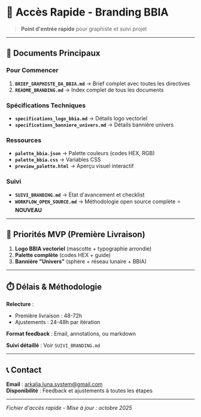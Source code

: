 # 🚀 Accès Rapide - Branding BBIA

> **Point d'entrée rapide** pour graphiste et suivi projet

---

## 📂 Documents Principaux

### **Pour Commencer**
1. **`BRIEF_GRAPHISTE_DA_BBIA.md`** → Brief complet avec toutes les directives
2. **`README_BRANDING.md`** → Index complet de tous les documents

### **Spécifications Techniques**
- **`specifications_logo_bbia.md`** → Détails logo vectoriel
- **`specifications_banniere_univers.md`** → Détails bannière univers

### **Ressources**
- **`palette_bbia.json`** → Palette couleurs (codes HEX, RGB)
- **`palette_bbia.css`** → Variables CSS
- **`preview_palette.html`** → Aperçu visuel interactif

### **Suivi**
- **`SUIVI_BRANDING.md`** → État d'avancement et checklist
- **`WORKFLOW_OPEN_SOURCE.md`** → Méthodologie open source complète ⭐ **NOUVEAU**

---

## 🎯 Priorités MVP (Première Livraison)

1. **Logo BBIA vectoriel** (mascotte + typographie arrondie)
2. **Palette complète** (codes HEX + guide)
3. **Bannière "Univers"** (sphère + réseau lunaire + BBIA)

---

## ⏱️ Délais & Méthodologie

**Relecture** :
- Première livraison : 48-72h
- Ajustements : 24-48h par itération

**Format feedback** : Email, annotations, ou markdown

**Suivi détaillé** : Voir `SUIVI_BRANDING.md`

---

## 📞 Contact

**Email** : arkalia.luna.system@gmail.com  
**Disponibilité** : Feedback et ajustements à toutes les étapes

---

*Fichier d'accès rapide - Mise à jour : octobre 2025*

